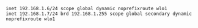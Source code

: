     inet 192.168.1.6/24 scope global dynamic noprefixroute wlo1
    inet 192.168.1.7/24 brd 192.168.1.255 scope global secondary dynamic noprefixroute wlo1
